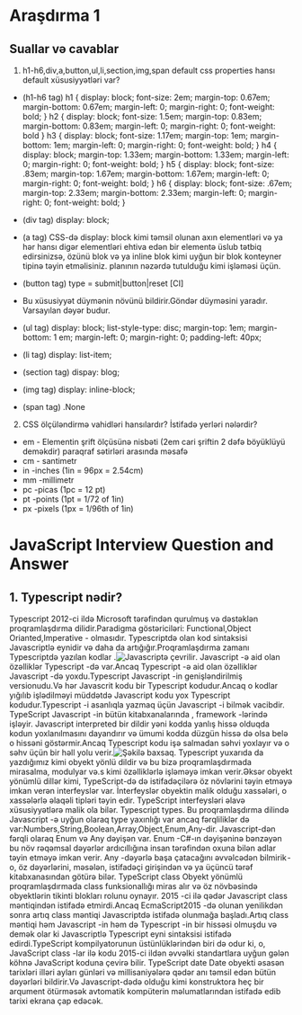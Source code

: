 # Araşdırma 1

## Suallar və cavablar

1. h1-h6,div,a,button,ul,li,section,img,span default css properties hansı default xüsusiyyətləri var?

- (h1-h6 tag) h1 {
  display: block;
  font-size: 2em;
  margin-top: 0.67em;
  margin-bottom: 0.67em;
  margin-left: 0;
  margin-right: 0;
  font-weight: bold;
  }
  h2 {
  display: block;
  font-size: 1.5em;
  margin-top: 0.83em;
  margin-bottom: 0.83em;
  margin-left: 0;
  margin-right: 0;
  font-weight: bold
  }
  h3 {
  display: block;
  font-size: 1.17em;
  margin-top: 1em;
  margin-bottom: 1em;
  margin-left: 0;
  margin-right: 0;
  font-weight: bold;
  }
  h4 {
  display: block;
  margin-top: 1.33em;
  margin-bottom: 1.33em;
  margin-left: 0;
  margin-right: 0;
  font-weight: bold;
  }
  h5 {
  display: block;
  font-size: .83em;
  margin-top: 1.67em;
  margin-bottom: 1.67em;
  margin-left: 0;
  margin-right: 0;
  font-weight: bold;
  }
  h6 {
  display: block;
  font-size: .67em;
  margin-top: 2.33em;
  margin-bottom: 2.33em;
  margin-left: 0;
  margin-right: 0;
  font-weight: bold;
  }
- (div tag) display: block;

- (a tag) CSS-də display: block kimi təmsil olunan axın elementləri və ya hər hansı digər elementləri ehtiva edən bir <a> elementə üslub tətbiq edirsinizsə, <a> özünü blok və ya inline blok kimi uyğun bir blok konteyner tipinə təyin etməlisiniz. planının nəzərdə tutulduğu kimi işləməsi üçün.

- (button tag) type = submit|button|reset [CI]
- Bu xüsusiyyət düymənin növünü bildirir.Göndər düyməsini yaradır. Varsayılan dəyər budur.

- (ul tag) display: block;
  list-style-type: disc;
  margin-top: 1em;
  margin-bottom: 1 em;
  margin-left: 0;
  margin-right: 0;
  padding-left: 40px;

- (li tag) display: list-item;

- (section tag) dispay: blog;

- (img tag) display: inline-block;

- (span tag) .None

2.  CSS ölçüləndirmə vahidləri hansılardır? İstifadə yerləri nələrdir?

- em - Elementin şrift ölçüsünə nisbəti (2em cari şriftin 2 dəfə böyüklüyü deməkdir) paraqraf sətirləri arasında məsafə
- cm - santimetr
- in -inches (1in = 96px = 2.54cm)
- mm -millimetr
- pc -picas (1pc = 12 pt)
- pt -points (1pt = 1/72 of 1in)
- px -pixels (1px = 1/96th of 1in)

# JavaScript Interview Question and Answer

## 1. Typescript nədir?

Typescript 2012-ci ildə Microsoft tərəfindən qurulmuş və dəstəklən proqramlaşdırma dilidir.Paradigma göstəriciləri: Functional,Object Orianted,Imperative - olmasıdır.
Typescriptdə olan kod sintaksisi Javascriptlə eynidir və daha da artığığır.Proqramlaşdırma zamanı Typescriptdə yazılan kodlar .![Javascriptə çevrilir](https://www.tnado.com/includes/medias/2018/11/tnado-seo-cms-blog-typescript-javascript.png).
Javascript -ə aid olan özəlliklər Typescript -də var.Ancaq Typescript -ə aid olan özəlliklər Javascript -də yoxdu.Typescript Javascript -in genişləndirilmiş versionudu.Və hər Javascrit kodu bir Typescript kodudur.Ancaq o kodlar yığılıb işlədilməyi müddətdə Javascript kodu yox Typescript kodudur.Typescript -i asanlıqla yazmaq üçün Javascript -i bilmək vacibdir.
TypeScript Javascript -in bütün kitabxanalarında , framework -lərində işləyir.
Javascript interpreted bir dildir yəni kodda yanlış hissə olduqda kodun yoxlanılmasını dayandırır və ümumi kodda düzgün hissə də olsa belə o hissəni göstərmir.Ancaq Typescript kodu işə salmadan səhvi yoxlayır və o səhv üçün bir həll yolu verir.![Şəkilə baxsaq](https://i.stack.imgur.com/j0LJT.png).
Typescript yuxarıda da yazdığımız kimi obyekt yönlü dildir və bu bizə proqramlaşdırmada mirasalma, modulyar və.s kimi özəlliklərlə işləməyə imkan verir.Əksər obyekt yönümlü dillər kimi, TypeScript-də də istifadəçilərə öz növlərini təyin etməyə imkan verən interfeyslər var. İnterfeyslər obyektin malik olduğu xassələri, o xassələrlə əlaqəli tipləri təyin edir. TypeScript interfeysləri əlavə xüsusiyyətlərə malik ola bilər.
Typescript types.
Bu proqramlaşdırma dilində Javascript -ə uyğun olaraq type yaxınlığı var ancaq fərqliliklər də var:Numbers,String,Boolean,Array,Object,Enum,Any-dir.
Javascript-dən fərqli olaraq Enum və Any dəyişən var.
Enum -C#-ın dəyişəninə bənzəyən bu növ rəqəmsal dəyərlər ardıcıllığına insan tərəfindən oxuna bilən adlar təyin etməyə imkan verir.
Any -dəyərlə başa çatacağını əvvəlcədən bilmirik - o, öz dəyərlərini, məsələn, istifadəçi girişindən və ya üçüncü tərəf kitabxanasından götürə bilər.
TypeScript class
Obyekt yönümlü proqramlaşdırmada class funksionallığı miras alır və öz növbəsində obyektlərin tikinti blokları rolunu oynayır. 2015 -ci ilə qədər Javascript class məntiqindən istifadə etmirdi.Ancaq EcmaScript2015 -də olunan yenilikdən sonra artıq class məntiqi Javascriptdə istifadə olunmağa başladı.Artıq class məntiqi həm Javascript -in həm də Typescript -in bir hissəsi olmuşdu və demək olar ki Javascriptlə Typescript eyni sintaksisi istifadə edirdi.TypeScript kompilyatorunun üstünlüklərindən biri də odur ki, o, JavaScript class -lar ilə kodu 2015-ci ildən əvvəlki standartlara uyğun gələn köhnə JavaScript koduna çevirə bilir.
TypeScript date
Date obyekti əsasən tarixləri illəri ayları günləri və millisaniyələrə qədər anı təmsil edən bütün dəyərləri bildirir.Və Javascript-dədə olduğu kimi konstruktora heç bir arqument ötürməsək avtomatik kompüterin məlumatlarından istifadə edib tarixi ekrana çap edəcək.
